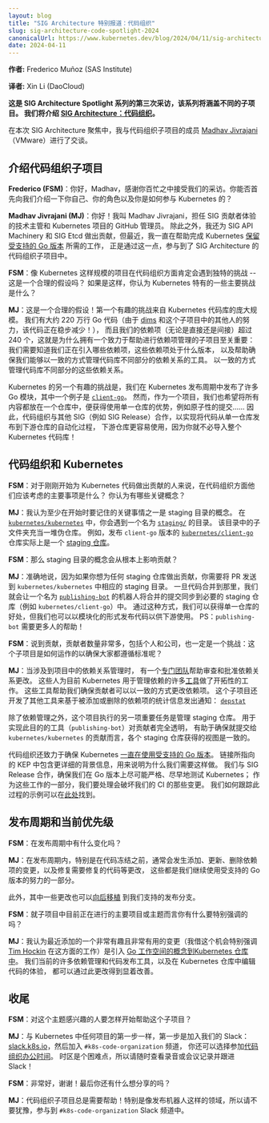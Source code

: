 ```yaml
---
layout: blog
title: "SIG Architecture 特别报道：代码组织"
slug: sig-architecture-code-spotlight-2024
canonicalUrl: https://www.kubernetes.dev/blog/2024/04/11/sig-architecture-code-spotlight-2024
date: 2024-04-11
---
```


<!--
layout: blog
title: "Spotlight on SIG Architecture: Code Organization"
slug: sig-architecture-code-spotlight-2024
canonicalUrl: https://www.kubernetes.dev/blog/2024/04/11/sig-architecture-code-spotlight-2024
date: 2024-04-11
author: >
  Frederico Muñoz (SAS Institute)
-->

**作者:** Frederico Muñoz (SAS Institute)

**译者:** Xin Li (DaoCloud)

<!--
_This is the third interview of a SIG Architecture Spotlight series that will cover the different
subprojects. We will cover [SIG Architecture: Code Organization](https://github.com/kubernetes/community/blob/e44c2c9d0d3023e7111d8b01ac93d54c8624ee91/sig-architecture/README.md#code-organization)._

In this SIG Architecture spotlight I talked with [Madhav Jivrajani](https://github.com/MadhavJivrajani)
(VMware), a member of the Code Organization subproject.
-->
**这是 SIG Architecture Spotlight 系列的第三次采访，该系列将涵盖不同的子项目。
我们将介绍 [SIG Architecture：代码组织](https://github.com/kubernetes/community/blob/e44c2c9d0d3023e7111d8b01ac93d54c8624ee91/sig-architecture/README.md#code-organization)。**

在本次 SIG Architecture 聚焦中，我与代码组织子项目的成员
[Madhav Jivrajani](https://github.com/MadhavJivrajani)（VMware）进行了交谈。

<!--
## Introducing the Code Organization subproject

**Frederico (FSM)**: Hello Madhav, thank you for your availability. Could you start by telling us a
bit about yourself, your role and how you got involved in Kubernetes?
-->
## 介绍代码组织子项目

**Frederico (FSM)**：你好，Madhav，感谢你百忙之中接受我们的采访。你能否首先向我们介绍一下你自己、你的角色以及你是如何参与 Kubernetes 的？

<!--
**Madhav Jivrajani (MJ)**: Hello! My name is Madhav Jivrajani, I serve as a technical lead for SIG
Contributor Experience and a GitHub Admin for the Kubernetes project. Apart from that I also
contribute to SIG API Machinery and SIG Etcd, but more recently, I’ve been helping out with the work
that is needed to help Kubernetes [stay on supported versions of
Go](https://github.com/kubernetes/enhancements/tree/cf6ee34e37f00d838872d368ec66d7a0b40ee4e6/keps/sig-release/3744-stay-on-supported-go-versions),
and it is through this that I am involved with the Code Organization subproject of SIG Architecture.
-->
**Madhav Jivrajani (MJ)**：你好！我叫 Madhav Jivrajani，担任 SIG 贡献者体验的技术主管和 Kubernetes 项目的 GitHub 管理员。
除此之外，我还为 SIG API Machinery 和 SIG Etcd 做出贡献，但最近，我一直在帮助完成 Kubernetes
[保留受支持的 Go 版本](https://github.com/kubernetes/enhancements/tree/cf6ee34e37f00d838872d368ec66d7a0b40ee4e6/keps/sig-release/3744-stay-on-supported-go-versions) 所需的工作，
正是通过这一点，参与到了 SIG Architecture 的代码组织子项目中。

<!--
**FSM**: A project the size of Kubernetes must have unique challenges in terms of code organization
-- is this a fair assumption?  If so, what would you pick as some of the main challenges that are
specific to Kubernetes?
-->
**FSM**：像 Kubernetes 这样规模的项目在代码组织方面肯定会遇到独特的挑战 -- 这是一个合理的假设吗？
如果是这样，你认为 Kubernetes 特有的一些主要挑战是什么？

<!--
**MJ**: That’s a fair assumption! The first interesting challenge comes from the sheer size of the
Kubernetes codebase. We have ≅2.2 million lines of Go code (which is steadily decreasing thanks to
[dims](https://github.com/dims) and other folks in this sub-project!), and a little over 240
dependencies that we rely on either directly or indirectly, which is why having a sub-project
dedicated to helping out with dependency management is crucial: we need to know what dependencies
we’re pulling in, what versions these dependencies are at, and tooling to help make sure we are
managing these dependencies across different parts of the codebase in a consistent manner.
-->
**MJ**：这是一个合理的假设！第一个有趣的挑战来自 Kubernetes 代码库的庞大规模。
我们有大约 220 万行 Go 代码（由于 [dims](https://github.com/dims) 和这个子项目中的其他人的努力，该代码正在稳步减少！），
而且我们的依赖项（无论是直接还是间接）超过 240 个，这就是为什么拥有一个致力于帮助进行依赖项管理的子项目至关重要：
我们需要知道我们正在引入哪些依赖项，这些依赖项处于什么版本，
以及帮助确保我们能够以一致的方式管理代码库不同部分的依赖关系的工具。
以一致的方式管理代码库不同部分的这些依赖关系。

<!--
Another interesting challenge with Kubernetes is that we publish a lot of Go modules as part of the
Kubernetes release cycles, one example of this is
[`client-go`](https://github.com/kubernetes/client-go).However, we as a project would also like the
benefits of having everything in one repository to get the advantages of using a monorepo, like
atomic commits... so, because of this, code organization works with other SIGs (like SIG Release) to
automate the process of publishing code from the monorepo to downstream individual repositories
which are much easier to consume, and this way you won’t have to import the entire Kubernetes
codebase!
-->
Kubernetes 的另一个有趣的挑战是，我们在 Kubernetes 发布周期中发布了许多 Go 模块，其中一个例子是
[`client-go`](https://github.com/kubernetes/client-go)。
然而，作为一个项目，我们也希望将所有内容都放在一个仓库中，便获得使用单一仓库的优势，例如原子性的提交……
因此，代码组织与其他 SIG（例如 SIG Release）合作，以实现将代码从单一仓库发布到下游仓库的自动化过程，
下游仓库更容易使用，因为你就不必导入整个 Kubernetes 代码库！

<!--
## Code organization and Kubernetes

**FSM**: For someone just starting contributing to Kubernetes code-wise, what are the main things
they should consider in terms of code organization? How would you sum up the key concepts?

**MJ**: I think one of the key things to keep in mind at least as you’re starting off is the concept
of staging directories. In the [`kubernetes/kubernetes`](https://github.com/kubernetes/kubernetes)
repository, you will come across a directory called
[`staging/`](https://github.com/kubernetes/kubernetes/tree/master/staging). The sub-folders in this
directory serve as a bunch of pseudo-repositories. For example, the
[`kubernetes/client-go`](https://github.com/kubernetes/client-go) repository that publishes releases
for `client-go` is actually a [staging
repo](https://github.com/kubernetes/kubernetes/tree/master/staging/src/k8s.io/client-go).
-->
## 代码组织和 Kubernetes

**FSM**：对于刚刚开始为 Kubernetes 代码做出贡献的人来说，在代码组织方面他们应该考虑的主要事项是什么？
你认为有哪些关键概念？

**MJ**：我认为至少在开始时要记住的关键事情之一是 staging 目录的概念。
在 [`kubernetes/kubernetes`](https://github.com/kubernetes/kubernetes) 中，你会遇到一个名为
[`staging/`](https://github.com/kubernetes/kubernetes/tree/master/staging) 的目录。
该目录中的子文件夹充当一堆伪仓库。
例如，发布 `client-go` 版本的 [`kubernetes/client-go`](https://github.com/kubernetes/client-go)
仓库实际上是一个 [staging 仓库](https://github.com/kubernetes/kubernetes/tree/master/staging/src/k8s.io/client-go)。

<!--
**FSM**: So the concept of staging directories fundamentally impact contributions?

**MJ**: Precisely, because if you’d like to contribute to any of the staging repos, you will need to
send in a PR to its corresponding staging directory in `kubernetes/kubernetes`. Once the code merges
there, we have a bot called the [`publishing-bot`](https://github.com/kubernetes/publishing-bot)
that will sync the merged commits to the required staging repositories (like
`kubernetes/client-go`). This way we get the benefits of a monorepo but we also can modularly
publish code for downstream consumption. PS: The `publishing-bot` needs more folks to help out!

For more information on staging repositories, please see the [contributor
documentation](https://github.com/kubernetes/community/blob/master/contributors/devel/sig-architecture/staging.md).
-->

**FSM**：那么 staging 目录的概念会从根本上影响贡献？

**MJ**：准确地说，因为如果你想为任何 staging 仓库做出贡献，你需要将 PR 发送到 `kubernetes/kubernetes` 中相应的 staging 目录。
一旦代码合并到那里，我们就会让一个名为 [`publishing-bot`](https://github.com/kubernetes/publishing-bot)
的机器人将合并的提交同步到必要的 staging 仓库（例如 `kubernetes/client-go`）中。
通过这种方式，我们可以获得单一仓库的好处，但我们也可以以模块化的形式发布代码以供下游使用。
PS：`publishing-bot` 需要更多人的帮助！

<!--
**FSM**: Speaking of contributions, the very high number of contributors, both individuals and
companies, must also be a challenge: how does the subproject operate in terms of making sure that
standards are being followed?
-->
**FSM**：说到贡献，贡献者数量非常多，包括个人和公司，也一定是一个挑战：这个子项目是如何运作的以确保大家都遵循标准呢？

<!--
**MJ**: When it comes to dependency management in the project, there is a [dedicated
team](https://github.com/kubernetes/org/blob/a106af09b8c345c301d072bfb7106b309c0ad8e9/config/kubernetes/org.yaml#L1329)
that helps review and approve dependency changes. These are folks who have helped lay the foundation
of much of the
[tooling](https://github.com/kubernetes/community/blob/master/contributors/devel/sig-architecture/vendor.md)
that Kubernetes uses today for dependency management. This tooling helps ensure there is a
consistent way that contributors can make changes to dependencies. The project has also worked on
additional tooling to signal statistics of dependencies that is being added or removed:
[`depstat`](https://github.com/kubernetes-sigs/depstat)
-->
**MJ**：当涉及到项目中的依赖关系管理时，
有一个[专门团队](https://github.com/kubernetes/org/blob/a106af09b8c345c301d072bfb7106b309c0ad8e9/config/kubernetes/org.yaml#L1329)帮助审查和批准依赖关系更改。
这些人为目前 Kubernetes 用于管理依赖的许多[工具](https://github.com/kubernetes/community/blob/master/contributors/devel/sig-architecture/vendor.md)做了开拓性的工作。
这些工具帮助我们确保贡献者可以以一致的方式更改依赖项。
这个子项目还开发了其他工具来基于被添加或删除的依赖项的统计信息发出通知：
[`depstat`](https://github.com/kubernetes-sigs/depstat)

<!--
Apart from dependency management, another crucial task that the project does is management of the
staging repositories. The tooling for achieving this (`publishing-bot`) is completely transparent to
contributors and helps ensure that the staging repos get a consistent view of contributions that are
submitted to `kubernetes/kubernetes`.

Code Organization also works towards making sure that Kubernetes [stays on supported versions of
Go](https://github.com/kubernetes/enhancements/tree/cf6ee34e37f00d838872d368ec66d7a0b40ee4e6/keps/sig-release/3744-stay-on-supported-go-versions). The
linked KEP provides more context on why we need to do this. We collaborate with SIG Release to
ensure that we are testing Kubernetes as rigorously and as early as we can on Go releases and
working on changes that break our CI as a part of this. An example of how we track this process can
be found [here](https://github.com/kubernetes/release/issues/3076).
-->
除了依赖管理之外，这个项目执行的另一项重要任务是管理 staging 仓库。
用于实现此目的的工具（`publishing-bot`）对贡献者完全透明，
有助于确保就提交给 `kubernetes/kubernetes` 的贡献而言，各个 staging 仓库获得的视图是一致的。

代码组织还致力于确保 Kubernetes
[一直在使用受支持的 Go 版本](https://github.com/kubernetes/enhancements/tree/cf6ee34e37f00d838872d368ec66d7a0b40ee4e6/keps/sig-release/3744-stay-on-supported-go-versions)。
链接所指向的 KEP 中包含更详细的背景信息，用来说明为什么我们需要这样做。
我们与 SIG Release 合作，确保我们在 Go 版本上尽可能严格、尽早地测试 Kubernetes；
作为这些工作的一部分，我们要处理会破坏我们的 CI 的那些变更。
我们如何跟踪此过程的示例可以在[此处](https://github.com/kubernetes/release/issues/3076)找到。

<!--
## Release cycle and current priorities

**FSM**: Is there anything that changes during the release cycle?

**MJ** During the release cycle, specifically before code freeze, there are often changes that go in
that add/update/delete dependencies, fix code that needs fixing as part of our effort to stay on
supported versions of Go.

Furthermore, some of these changes are also candidates for
[backporting](https://github.com/kubernetes/community/blob/master/contributors/devel/sig-release/cherry-picks.md)
to our supported release branches.
-->
## 发布周期和当前优先级

**FSM**：在发布周期中有什么变化吗？

**MJ**：在发布周期内，特别是在代码冻结之前，通常会发生添加、更新、删除依赖项的变更，以及修复需要修复的代码等更改，
这些都是我们继续使用受支持的 Go 版本的努力的一部分。

此外，其中一些更改也可以[向后移植](https://github.com/kubernetes/community/blob/master/contributors/devel/sig-release/cherry-picks.md)
到我们支持的发布分支。

<!--
**FSM**: Is there any major project or theme the subproject is working on right now that you would
like to highlight?

**MJ**: I think one very interesting and immensely useful change that
has been recently added (and I take the opportunity to specifically
highlight the work of [Tim Hockin](https://github.com/thockin) on
this) is the introduction of [Go workspaces to the Kubernetes
repo](https://www.kubernetes.dev/blog/2024/03/19/go-workspaces-in-kubernetes/). A lot of our
current tooling for dependency management and code publishing, as well
as the experience of editing code in the Kubernetes repo, can be
significantly improved by this change.
-->
**FSM**：就子项目中目前正在进行的主要项目或主题而言你有什么要特别强调的吗？

**MJ**：我认为最近添加的一个非常有趣且非常有用的变更（我借这个机会特别强调
[Tim Hockin](https://github.com/thockin) 在这方面的工作）是引入
[Go 工作空间的概念到Kubernetes 仓库中](https://www.kubernetes.dev/blog/2024/03/19/go-workspaces-in-kubernetes/)。
我们当前的许多依赖管理和代码发布工具，以及在 Kubernetes 仓库中编辑代码的体验，
都可以通过此更改得到显着改善。

<!--
## Wrapping up

**FSM**: How would someone interested in the topic start helping the subproject?

**MJ**: The first step, as is the first step with any project in Kubernetes, is to join our slack:
[slack.k8s.io](https://slack.k8s.io), and after that join the `#k8s-code-organization` channel. There is also a
[code-organization office
hours](https://github.com/kubernetes/community/tree/master/sig-architecture#meetings) that takes
place that you can choose to attend. Timezones are hard, so feel free to also look at the recordings
or meeting notes and follow up on slack!
-->
## 收尾

**FSM**：对这个主题感兴趣的人要怎样开始帮助这个子项目？

**MJ**：与 Kubernetes 中任何项目的第一步一样，第一步是加入我们的
Slack：[slack.k8s.io](https://slack.k8s.io)，然后加入 `#k8s-code-organization` 频道，
你还可以选择参加[代码组织办公时间](https://github.com/kubernetes/community/tree/master/sig-architecture#meetings)。
时区是个困难点，所以请随时查看录音或会议记录并跟进 Slack！

<!--
**FSM**: Excellent, thank you! Any final comments you would like to share?

**MJ**: The Code Organization subproject always needs help! Especially areas like the publishing
bot, so don’t hesitate to get involved in the `#k8s-code-organization` Slack channel.
-->
**FSM**：非常好，谢谢！最后你还有什么想分享的吗？

**MJ**：代码组织子项目总是需要帮助！特别是像发布机器人这样的领域，所以请不要犹豫，参与到 `#k8s-code-organization` Slack 频道中。
